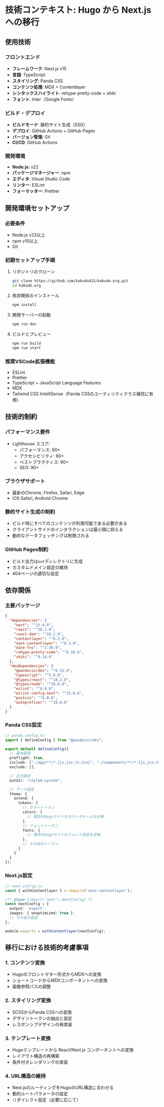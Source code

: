 # 技術コンテキスト: Hugo から Next.js への移行

## 使用技術

### フロントエンド
- **フレームワーク**: Next.js v15
- **言語**: TypeScript
- **スタイリング**: Panda CSS
- **コンテンツ処理**: MDX + Contentlayer
- **シンタックスハイライト**: rehype-pretty-code + shiki
- **フォント**: Inter（Google Fonts）

### ビルド・デプロイ
- **ビルドモード**: 静的サイト生成（SSG）
- **デプロイ**: GitHub Actions + GitHub Pages
- **バージョン管理**: Git
- **CI/CD**: GitHub Actions

### 開発環境
- **Node.js**: v22
- **パッケージマネージャー**: npm
- **エディタ**: Visual Studio Code
- **リンター**: ESLint
- **フォーマッター**: Prettier

## 開発環境セットアップ

### 必要条件
- Node.js v22以上
- npm v10以上
- Git

### 初期セットアップ手順
1. リポジトリのクローン
   ```bash
   git clone https://github.com/kakudo415/kakudo.org.git
   cd kakudo.org
   ```

2. 依存関係のインストール
   ```bash
   npm install
   ```

3. 開発サーバーの起動
   ```bash
   npm run dev
   ```

4. ビルドとプレビュー
   ```bash
   npm run build
   npm run start
   ```

### 推奨VSCode拡張機能
- ESLint
- Prettier
- TypeScript + JavaScript Language Features
- MDX
- Tailwind CSS IntelliSense（Panda CSSのユーティリティクラス補完に有用）

## 技術的制約

### パフォーマンス要件
- Lighthouse スコア:
  - パフォーマンス: 90+
  - アクセシビリティ: 90+
  - ベストプラクティス: 90+
  - SEO: 90+

### ブラウザサポート
- 最新のChrome, Firefox, Safari, Edge
- iOS Safari, Android Chrome

### 静的サイト生成の制約
- ビルド時にすべてのコンテンツが利用可能である必要がある
- クライアントサイドのインタラクションは最小限に抑える
- 動的なデータフェッチングは制限される

### GitHub Pages制約
- ビルド出力は`out`ディレクトリに生成
- カスタムドメイン設定の維持
- 404ページの適切な設定

## 依存関係

### 主要パッケージ
```json
{
  "dependencies": {
    "next": "^15.0.0",
    "react": "^18.2.0",
    "react-dom": "^18.2.0",
    "contentlayer": "^0.3.0",
    "next-contentlayer": "^0.3.0",
    "date-fns": "^2.30.0",
    "rehype-pretty-code": "^0.10.0",
    "shiki": "^0.14.0"
  },
  "devDependencies": {
    "@pandacss/dev": "^0.15.0",
    "typescript": "^5.0.0",
    "@types/react": "^18.2.0",
    "@types/node": "^20.0.0",
    "eslint": "^8.0.0",
    "eslint-config-next": "^15.0.0",
    "postcss": "^8.0.0",
    "autoprefixer": "^10.0.0"
  }
}
```

### Panda CSS設定
```typescript
// panda.config.ts
import { defineConfig } from "@pandacss/dev";

export default defineConfig({
  // 基本設定
  preflight: true,
  include: ["./app/**/*.{js,jsx,ts,tsx}", "./components/**/*.{js,jsx,ts,tsx}"],
  exclude: [],

  // 出力設定
  outdir: "styled-system",

  // テーマ設定
  theme: {
    extend: {
      tokens: {
        // カラートークン
        colors: {
          // 既存のHugoサイトのカラースキームを反映
        },
        // フォントトークン
        fonts: {
          // 既存のHugoサイトのフォント設定を反映
        },
        // その他のトークン
      }
    }
  }
});
```

### Next.js設定
```typescript
// next.config.js
const { withContentlayer } = require('next-contentlayer');

/** @type {import('next').NextConfig} */
const nextConfig = {
  output: 'export',
  images: { unoptimized: true },
  // その他の設定
};

module.exports = withContentlayer(nextConfig);
```

## 移行における技術的考慮事項

### 1. コンテンツ変換
- Hugoのフロントマター形式からMDXへの変換
- ショートコードからMDXコンポーネントへの変換
- 画像参照パスの調整

### 2. スタイリング変換
- SCSSからPanda CSSへの変換
- デザイントークンの抽出と設定
- レスポンシブデザインの再実装

### 3. テンプレート変換
- Hugoテンプレートから React/Next.js コンポーネントへの変換
- レイアウト構造の再構築
- 条件付きレンダリングの実装

### 4. URL構造の維持
- Next.jsのルーティングをHugoのURL構造に合わせる
- 動的ルートパラメータの設定
- リダイレクト設定（必要に応じて）
